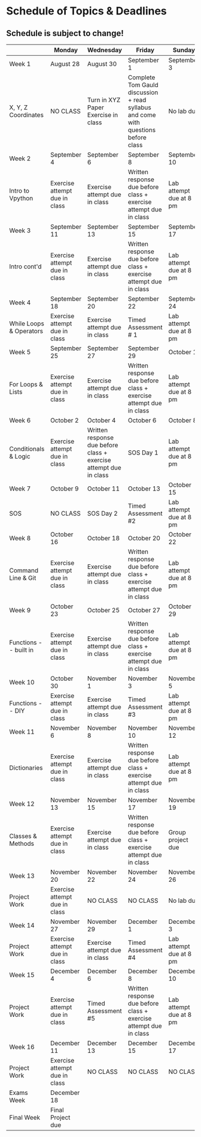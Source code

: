 # Schedule of Topics & Deadlines

## Schedule is subject to change! 

| | Monday | Wednesday | Friday | Sunday |
| ---| ---| ---| ---| ---|
| Week 1 | August 28 | August 30 | September 1 | September 3 |
| X, Y, Z Coordinates | NO CLASS | Turn in XYZ Paper Exercise in class | Complete Tom Gauld discussion + read syllabus and come with questions before class | No lab due |
| Week 2 | September 4 | September 6 | September 8 | September 10 |
| Intro to Vpython | Exercise attempt due in class | Exercise attempt due in class | Written response due before class + exercise attempt due in class | Lab attempt due at 8 pm |
| Week 3 | September 11 | September 13 | September 15 | September 17 |
| Intro cont'd | Exercise attempt due in class | Exercise attempt due in class | Written response due before class + exercise attempt due in class | Lab attempt due at 8 pm |
| Week 4 | September 18 | September 20 | September 22 | September 24 |
| While Loops & Operators | Exercise attempt due in class | Exercise attempt due in class | Timed Assessment # 1 | Lab attempt due at 8 pm |
| Week 5 | September 25 | September 27 | September 29 | October 1 |
| For Loops & Lists | Exercise attempt due in class | Exercise attempt due in class | Written response due before class + exercise attempt due in class | Lab attempt due at 8 pm |
| Week 6 | October 2 | October 4 | October 6 | October 8 |
| Conditionals & Logic | Exercise attempt due in class | Written response due before class + exercise attempt due in class | SOS Day 1 | Lab attempt due at 8 pm |
| Week 7 | October 9 | October 11 | October 13 | October 15 |
| SOS | NO CLASS | SOS Day 2 | Timed Assessment #2 | Lab attempt due at 8 pm |
| Week 8 | October 16 | October 18 | October 20 | October 22 |
| Command Line & Git | Exercise attempt due in class | Exercise attempt due in class | Written response due before class + exercise attempt due in class | Lab attempt due at 8 pm |
| Week 9 | October 23 | October 25 | October 27 | October 29 |
| Functions -- built in | Exercise attempt due in class | Exercise attempt due in class | Written response due before class + exercise attempt due in class | Lab attempt due at 8 pm |
| Week 10 | October 30 | November 1 | November 3 | November 5 |
| Functions -- DIY | Exercise attempt due in class | Exercise attempt due in class | Timed Assessment #3 | Lab attempt due at 8 pm |
| Week 11 | November 6 | November 8 | November 10 | November 12 |
| Dictionaries | Exercise attempt due in class | Exercise attempt due in class | Written response due before class + exercise attempt due in class | Lab attempt due at 8 pm |
| Week 12 | November 13 | November 15 | November 17 | November 19 |
| Classes & Methods | Exercise attempt due in class | Exercise attempt due in class | Written response due before class + exercise attempt due in class | Group project due |
| Week 13 | November 20 | November 22 | November 24 | November 26 |
| Project Work | Exercise attempt due in class | NO CLASS | NO CLASS | No lab due |
| Week 14 | November 27 | November 29 | December 1 | December 3 |
| Project Work | Exercise attempt due in class | Exercise attempt due in class | Timed Assessment #4 | Lab attempt due at 8 pm |
| Week 15 | December 4 | December 6 | December 8 | December 10 |
| Project Work | Exercise attempt due in class | Timed Assessment #5 | Written response due before class + exercise attempt due in class | Lab attempt due at 8 pm |
| Week 16 | December 11 | December 13 | December 15 | December 17 |
| Project Work | Exercise attempt due in class | NO CLASS | NO CLASS | NO CLASS |
| Exams Week | December 18 | | | |
| Final Week | Final Project due | | | |
